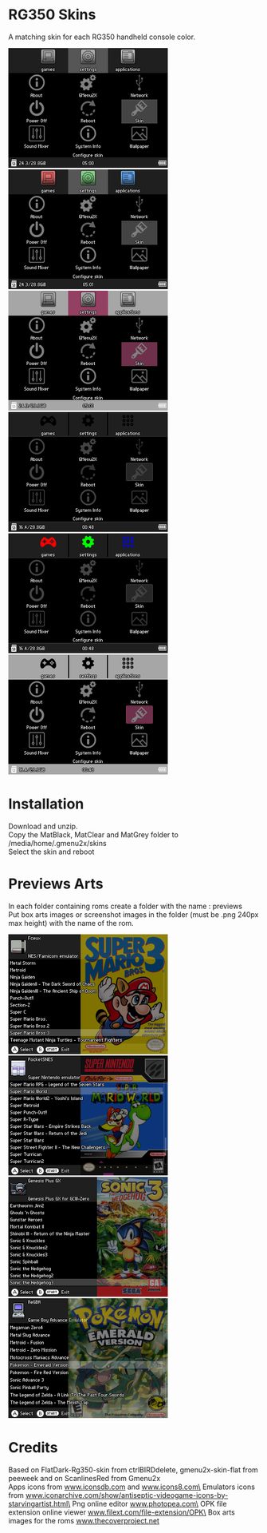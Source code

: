 # RG350 Skins
A matching skin for each RG350 handheld console color.

![](Screenshots/screenshot001.png) ![](Screenshots/screenshot002.png)
![](Screenshots/screenshot003.png) ![](Screenshots/screenshot004.png)
![](Screenshots/screenshot005.png) ![](Screenshots/screenshot006.png)

# Installation
Download and unzip.\
Copy the MatBlack, MatClear and MatGrey folder to /media/home/.gmenu2x/skins\
Select the skin and reboot

# Previews Arts
In each folder containing roms create a folder with the name : previews  
Put box arts images or screenshot images in the folder (must be .png 240px max height) with the name of the rom.

![](Screenshots/screenshot007.png) ![](Screenshots/screenshot008.png)
![](Screenshots/screenshot009.png) ![](Screenshots/screenshot010.png)

# Credits 
Based on FlatDark-Rg350-skin from ctrlBIRDdelete, gmenu2x-skin-flat from peeweek and on ScanlinesRed from Gmenu2x\
Apps icons from www.iconsdb.com and www.icons8.com\
Emulators icons from www.iconarchive.com/show/antiseptic-videogame-icons-by-starvingartist.html\
Png online editor www.photopea.com\
OPK file extension online viewer www.filext.com/file-extension/OPK\
Box arts images for the roms www.thecoverproject.net
